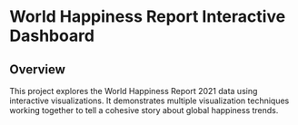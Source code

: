 # World Happiness Report Interactive Dashboard

## Overview
This project explores the World Happiness Report 2021 data using interactive visualizations.
It demonstrates multiple visualization techniques working together to tell a cohesive story about global happiness trends.
